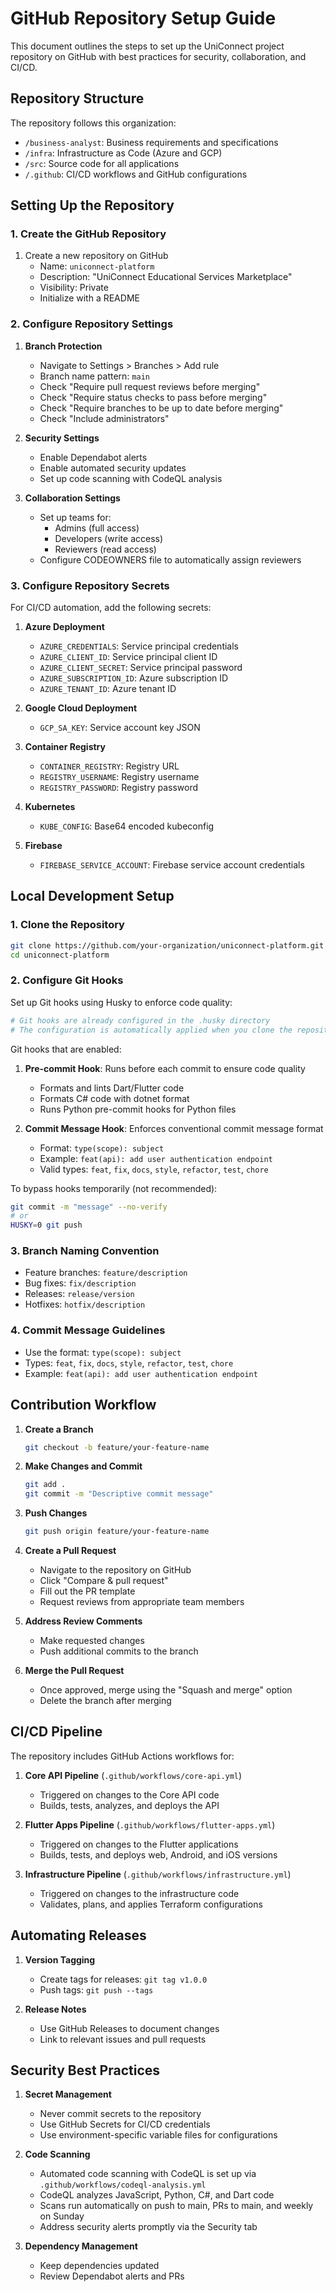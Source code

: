 # GitHub Repository Setup Guide

This document outlines the steps to set up the UniConnect project repository on GitHub with best practices for security, collaboration, and CI/CD.

## Repository Structure

The repository follows this organization:

- `/business-analyst`: Business requirements and specifications
- `/infra`: Infrastructure as Code (Azure and GCP)
- `/src`: Source code for all applications
- `/.github`: CI/CD workflows and GitHub configurations

## Setting Up the Repository

### 1. Create the GitHub Repository

1. Create a new repository on GitHub
   - Name: `uniconnect-platform`
   - Description: "UniConnect Educational Services Marketplace"
   - Visibility: Private
   - Initialize with a README

### 2. Configure Repository Settings

1. **Branch Protection**

   - Navigate to Settings > Branches > Add rule
   - Branch name pattern: `main`
   - Check "Require pull request reviews before merging"
   - Check "Require status checks to pass before merging"
   - Check "Require branches to be up to date before merging"
   - Check "Include administrators"

2. **Security Settings**

   - Enable Dependabot alerts
   - Enable automated security updates
   - Set up code scanning with CodeQL analysis

3. **Collaboration Settings**
   - Set up teams for:
     - Admins (full access)
     - Developers (write access)
     - Reviewers (read access)
   - Configure CODEOWNERS file to automatically assign reviewers

### 3. Configure Repository Secrets

For CI/CD automation, add the following secrets:

1. **Azure Deployment**

   - `AZURE_CREDENTIALS`: Service principal credentials
   - `AZURE_CLIENT_ID`: Service principal client ID
   - `AZURE_CLIENT_SECRET`: Service principal password
   - `AZURE_SUBSCRIPTION_ID`: Azure subscription ID
   - `AZURE_TENANT_ID`: Azure tenant ID

2. **Google Cloud Deployment**

   - `GCP_SA_KEY`: Service account key JSON

3. **Container Registry**

   - `CONTAINER_REGISTRY`: Registry URL
   - `REGISTRY_USERNAME`: Registry username
   - `REGISTRY_PASSWORD`: Registry password

4. **Kubernetes**

   - `KUBE_CONFIG`: Base64 encoded kubeconfig

5. **Firebase**
   - `FIREBASE_SERVICE_ACCOUNT`: Firebase service account credentials

## Local Development Setup

### 1. Clone the Repository

```bash
git clone https://github.com/your-organization/uniconnect-platform.git
cd uniconnect-platform
```

### 2. Configure Git Hooks

Set up Git hooks using Husky to enforce code quality:

```bash
# Git hooks are already configured in the .husky directory
# The configuration is automatically applied when you clone the repository
```

Git hooks that are enabled:

1. **Pre-commit Hook**: Runs before each commit to ensure code quality

   - Formats and lints Dart/Flutter code
   - Formats C# code with dotnet format
   - Runs Python pre-commit hooks for Python files

2. **Commit Message Hook**: Enforces conventional commit message format
   - Format: `type(scope): subject`
   - Example: `feat(api): add user authentication endpoint`
   - Valid types: `feat`, `fix`, `docs`, `style`, `refactor`, `test`, `chore`

To bypass hooks temporarily (not recommended):

```bash
git commit -m "message" --no-verify
# or
HUSKY=0 git push
```

### 3. Branch Naming Convention

- Feature branches: `feature/description`
- Bug fixes: `fix/description`
- Releases: `release/version`
- Hotfixes: `hotfix/description`

### 4. Commit Message Guidelines

- Use the format: `type(scope): subject`
- Types: `feat`, `fix`, `docs`, `style`, `refactor`, `test`, `chore`
- Example: `feat(api): add user authentication endpoint`

## Contribution Workflow

1. **Create a Branch**

   ```bash
   git checkout -b feature/your-feature-name
   ```

2. **Make Changes and Commit**

   ```bash
   git add .
   git commit -m "Descriptive commit message"
   ```

3. **Push Changes**

   ```bash
   git push origin feature/your-feature-name
   ```

4. **Create a Pull Request**

   - Navigate to the repository on GitHub
   - Click "Compare & pull request"
   - Fill out the PR template
   - Request reviews from appropriate team members

5. **Address Review Comments**

   - Make requested changes
   - Push additional commits to the branch

6. **Merge the Pull Request**
   - Once approved, merge using the "Squash and merge" option
   - Delete the branch after merging

## CI/CD Pipeline

The repository includes GitHub Actions workflows for:

1. **Core API Pipeline** (`.github/workflows/core-api.yml`)

   - Triggered on changes to the Core API code
   - Builds, tests, analyzes, and deploys the API

2. **Flutter Apps Pipeline** (`.github/workflows/flutter-apps.yml`)

   - Triggered on changes to the Flutter applications
   - Builds, tests, and deploys web, Android, and iOS versions

3. **Infrastructure Pipeline** (`.github/workflows/infrastructure.yml`)
   - Triggered on changes to the infrastructure code
   - Validates, plans, and applies Terraform configurations

## Automating Releases

1. **Version Tagging**

   - Create tags for releases: `git tag v1.0.0`
   - Push tags: `git push --tags`

2. **Release Notes**
   - Use GitHub Releases to document changes
   - Link to relevant issues and pull requests

## Security Best Practices

1. **Secret Management**

   - Never commit secrets to the repository
   - Use GitHub Secrets for CI/CD credentials
   - Use environment-specific variable files for configurations

2. **Code Scanning**

   - Automated code scanning with CodeQL is set up via `.github/workflows/codeql-analysis.yml`
   - CodeQL analyzes JavaScript, Python, C#, and Dart code
   - Scans run automatically on push to main, PRs to main, and weekly on Sunday
   - Address security alerts promptly via the Security tab

3. **Dependency Management**
   - Keep dependencies updated
   - Review Dependabot alerts and PRs
